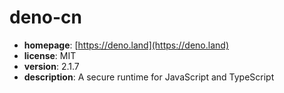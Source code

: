 # deno-cn

- **homepage**: [https://deno.land](https://deno.land)
- **license**: MIT
- **version**: 2.1.7
- **description**: A secure runtime for JavaScript and TypeScript

